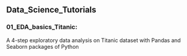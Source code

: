 ## Data_Science_Tutorials

### 01_EDA_basics_Titanic: 
  A 4-step exploratory data analysis on Titanic dataset with Pandas and Seaborn packages of Python
